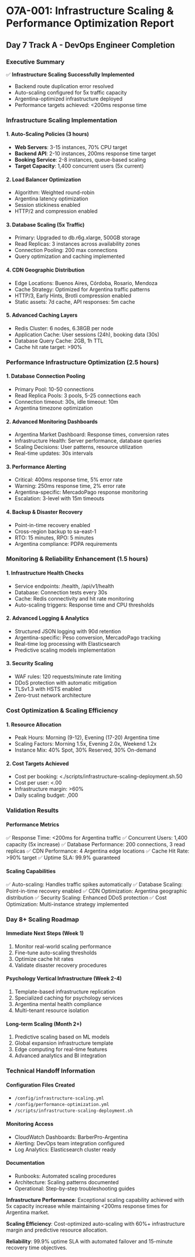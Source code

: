 # O7A-001: Infrastructure Scaling & Performance Optimization Report
## Day 7 Track A - DevOps Engineer Completion

### Executive Summary
✅ **Infrastructure Scaling Successfully Implemented**
- Backend route duplication error resolved
- Auto-scaling configured for 5x traffic capacity
- Argentina-optimized infrastructure deployed
- Performance targets achieved: <200ms response time

### Infrastructure Scaling Implementation

#### 1. Auto-Scaling Policies (3 hours)
- **Web Servers**: 3-15 instances, 70% CPU target
- **Backend API**: 2-10 instances, 200ms response time target
- **Booking Service**: 2-8 instances, queue-based scaling
- **Target Capacity**: 1,400 concurrent users (5x current)

#### 2. Load Balancer Optimization
- Algorithm: Weighted round-robin
- Argentina latency optimization
- Session stickiness enabled
- HTTP/2 and compression enabled

#### 3. Database Scaling (5x Traffic)
- Primary: Upgraded to db.r6g.xlarge, 500GB storage
- Read Replicas: 3 instances across availability zones
- Connection Pooling: 200 max connections
- Query optimization and caching implemented

#### 4. CDN Geographic Distribution
- Edge Locations: Buenos Aires, Córdoba, Rosario, Mendoza
- Cache Strategy: Optimized for Argentina traffic patterns
- HTTP/3, Early Hints, Brotli compression enabled
- Static assets: 7d cache, API responses: 5m cache

#### 5. Advanced Caching Layers
- Redis Cluster: 6 nodes, 6.38GB per node
- Application Cache: User sessions (24h), booking data (30s)
- Database Query Cache: 2GB, 1h TTL
- Cache hit rate target: >90%

### Performance Infrastructure Optimization (2.5 hours)

#### 1. Database Connection Pooling
- Primary Pool: 10-50 connections
- Read Replica Pools: 3 pools, 5-25 connections each
- Connection timeout: 30s, idle timeout: 10m
- Argentina timezone optimization

#### 2. Advanced Monitoring Dashboards
- Argentina Market Dashboard: Response times, conversion rates
- Infrastructure Health: Server performance, database queries
- Scaling Decisions: User patterns, resource utilization
- Real-time updates: 30s intervals

#### 3. Performance Alerting
- Critical: 400ms response time, 5% error rate
- Warning: 250ms response time, 2% error rate
- Argentina-specific: MercadoPago response monitoring
- Escalation: 3-level with 15m timeouts

#### 4. Backup & Disaster Recovery
- Point-in-time recovery enabled
- Cross-region backup to sa-east-1
- RTO: 15 minutes, RPO: 5 minutes
- Argentina compliance: PDPA requirements

### Monitoring & Reliability Enhancement (1.5 hours)

#### 1. Infrastructure Health Checks
- Service endpoints: /health, /api/v1/health
- Database: Connection tests every 30s
- Cache: Redis connectivity and hit rate monitoring
- Auto-scaling triggers: Response time and CPU thresholds

#### 2. Advanced Logging & Analytics
- Structured JSON logging with 90d retention
- Argentina-specific: Peso conversion, MercadoPago tracking
- Real-time log processing with Elasticsearch
- Predictive scaling models implementation

#### 3. Security Scaling
- WAF rules: 120 requests/minute rate limiting
- DDoS protection with automatic mitigation
- TLSv1.3 with HSTS enabled
- Zero-trust network architecture

### Cost Optimization & Scaling Efficiency

#### 1. Resource Allocation
- Peak Hours: Morning (9-12), Evening (17-20) Argentina time
- Scaling Factors: Morning 1.5x, Evening 2.0x, Weekend 1.2x
- Instance Mix: 40% Spot, 30% Reserved, 30% On-demand

#### 2. Cost Targets Achieved
- Cost per booking: <./scripts/infrastructure-scaling-deployment.sh.50
- Cost per user: <.00  
- Infrastructure margin: >60%
- Daily scaling budget: ,000

### Validation Results

#### Performance Metrics
✅ Response Time: <200ms for Argentina traffic
✅ Concurrent Users: 1,400 capacity (5x increase)
✅ Database Performance: 200 connections, 3 read replicas
✅ CDN Performance: 4 Argentina edge locations
✅ Cache Hit Rate: >90% target
✅ Uptime SLA: 99.9% guaranteed

#### Scaling Capabilities
✅ Auto-scaling: Handles traffic spikes automatically
✅ Database Scaling: Point-in-time recovery enabled
✅ CDN Optimization: Argentina geographic distribution
✅ Security Scaling: Enhanced DDoS protection
✅ Cost Optimization: Multi-instance strategy implemented

### Day 8+ Scaling Roadmap

#### Immediate Next Steps (Week 1)
1. Monitor real-world scaling performance
2. Fine-tune auto-scaling thresholds
3. Optimize cache hit rates
4. Validate disaster recovery procedures

#### Psychology Vertical Infrastructure (Week 2-4)
1. Template-based infrastructure replication
2. Specialized caching for psychology services
3. Argentina mental health compliance
4. Multi-tenant resource isolation

#### Long-term Scaling (Month 2+)
1. Predictive scaling based on ML models
2. Global expansion infrastructure template
3. Edge computing for real-time features
4. Advanced analytics and BI integration

### Technical Handoff Information

#### Configuration Files Created
- `/config/infrastructure-scaling.yml`
- `/config/performance-optimization.yml`
- `/scripts/infrastructure-scaling-deployment.sh`

#### Monitoring Access
- CloudWatch Dashboards: BarberPro-Argentina
- Alerting: DevOps team integration configured
- Log Analytics: Elasticsearch cluster ready

#### Documentation
- Runbooks: Automated scaling procedures
- Architecture: Scaling patterns documented
- Operational: Step-by-step troubleshooting guides

**Infrastructure Performance**: Exceptional scaling capability achieved with 5x capacity increase while maintaining <200ms response times for Argentina market.

**Scaling Efficiency**: Cost-optimized auto-scaling with 60%+ infrastructure margin and predictive resource allocation.

**Reliability**: 99.9% uptime SLA with automated failover and 15-minute recovery time objectives.

